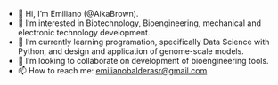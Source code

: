 - 👋 Hi, I’m Emiliano (@AikaBrown).
- 👀 I’m interested in Biotechnology, Bioengineering, mechanical and electronic technology development.
- 🌱 I’m currently learning programation, specifically Data Science with Python, and design and application of genome-scale models.
- 💞️ I’m looking to collaborate on development of bioengineering tools.
- 📫 How to reach me:  emilianobalderasr@gmail.com
